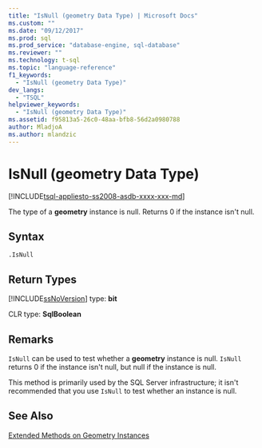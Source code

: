 ```yaml
---
title: "IsNull (geometry Data Type) | Microsoft Docs"
ms.custom: ""
ms.date: "09/12/2017"
ms.prod: sql
ms.prod_service: "database-engine, sql-database"
ms.reviewer: ""
ms.technology: t-sql
ms.topic: "language-reference"
f1_keywords: 
  - "IsNull (geometry Data Type)"
dev_langs: 
  - "TSQL"
helpviewer_keywords: 
  - "IsNull (geometry Data Type)"
ms.assetid: f95813a5-26c0-48aa-bfb8-56d2a0980788
author: MladjoA
ms.author: mlandzic 
---
```

# IsNull (geometry Data Type)
[!INCLUDE[tsql-appliesto-ss2008-asdb-xxxx-xxx-md](../../includes/tsql-appliesto-ss2008-asdb-xxxx-xxx-md.md)]

The type of a **geometry** instance is null. Returns 0 if the instance isn't null.
  
## Syntax  
  
```  
.IsNull  
```  
  
## Return Types  
 [!INCLUDE[ssNoVersion](../../includes/ssnoversion-md.md)] type: **bit**  
  
 CLR type: **SqlBoolean**  
  
## Remarks  
 `IsNull` can be used to test whether a **geometry** instance is null. `IsNull` returns 0 if the instance isn't null, but null if the instance is null.  
  
 This method is primarily used by the SQL Server infrastructure; it isn't recommended that you use `IsNull` to test whether an instance is null.  
  

## See Also  
 [Extended Methods on Geometry Instances](../../t-sql/spatial-geometry/extended-methods-on-geometry-instances.md)  
  
  

